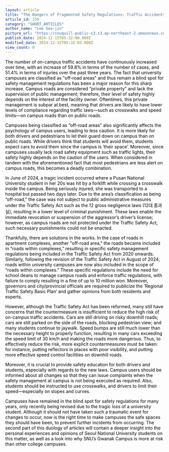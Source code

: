 ```yaml
---
layout: article
title: "The Dangers of Fragmented Safety Regulations: Traffic Accidents Within Campuses"
article_id: 159
category: "SHORT_ARTICLES"
author_name: "Lee Seo-jin"
picture_url: "https://snuquill-public-s3.s3.ap-northeast-2.amazonaws.com/photo/article/6d9fa4af-d850-4fff-835e-2b1c6cd9d0cb.png"
publish_date: 2024-12-15T05:32:00.000Z
modified_date: 2024-12-15T05:32:03.000Z
view_count: 0
---
```


<p><span style="background-color:transparent;color:#000000;">The number of on-campus traffic accidents have continuously increased over time, with an increase of 59.8% in terms of the number of cases, and 51.4% in terms of injuries over the past three years. The fact that university campuses are classified as "off-road areas" and thus remain a blind spot for safety management regulations has been a major reason for this sharp increase. Campus roads are considered “private property” and lack the supervision of public management; therefore, their level of safety highly depends on the interest of the facility owner. Oftentimes, this private management is subpar at best, meaning that drivers are likely to have lower levels of compliance regarding traffic laws—such as crosswalks and speed limits—on campus roads than on public roads.</span></p><p><span style="background-color:transparent;color:#000000;">Campuses being classified as “off-road areas” also significantly affects the psychology of campus users, leading to less caution. It is more likely for both drivers and pedestrians to let their guard down on campus than on public roads. While drivers think that students will avoid them, students expect cars to avoid them since the campus is ‘their space’. Moreover, since campuses usually lack road safety equipment such as traffic lights, their safety highly depends on the caution of the users. When considered in tandem with the aforementioned fact that most pedestrians are less alert on campus roads, this becomes a deadly combination.</span></p><p><span style="background-color:transparent;color:#000000;">In June of 2024, a tragic incident occurred where a Pusan National University student in her 20s was hit by a forklift while crossing a crosswalk inside the campus. Being seriously injured, she was transported to a hospital but passed two days later. Due to the area’s classification as being “off-road,” the case was not subject to public administrative measures under the Traffic Safety Act such as the 12 gross negligence laws (12대 중과실), resulting in a lower level of criminal punishment. These laws enable the immediate revocation or suspension of the aggressor’s driver’s license; however, as campus roads are not protected under the Traffic Safety Act, such necessary punishments could not be enacted.</span></p><p><span style="background-color:transparent;color:#000000;">Thankfully, there are solutions in the works. In the case of roads in apartment complexes, another "off-road area," the roads became included in “roads within complexes,” resulting in specific safety management regulations being included in the Traffic Safety Act from 2020 onwards. Similarly, following the revision of the Traffic Safety Act in August of 2024, roads within university campuses are now also included in the scope of “roads within complexes.” These specific regulations include the need for school deans to manage campus roads and enforce traffic regulations, with failure to comply resulting in a fine of up to 10 million won. Moreover, governors and city/provincial officials are required to publicize the ‘Regional Traffic Safety Basic Plan’ and gather opinions from both residents and experts.</span></p><p><span style="background-color:transparent;color:#000000;">However, although the Traffic Safety Act has been reformed, many still have concerns that the countermeasure is insufficient to reduce the high risk of on-campus traffic accidents. Cars are still driving on risky downhill roads; cars are still parked on the side of the roads, blocking pedestrian view; and many students continue to jaywalk. Speed bumps are still much lower than the necessary height to properly function, resulting in many cars exceeding the speed limit of 30 km/h and making the roads more dangerous. Thus, to effectively reduce the risk, more explicit countermeasures must be taken: for instance, putting reflectors in places with poor visibility, and putting more effective speed control facilities on downhill roads.&nbsp;</span></p><p><span style="background-color:transparent;color:#000000;">Moreover, it is crucial to provide safety education for both drivers and students, especially with regards to the new laws. Campus users should be informed about all changes so that they can issue complaints when the safety management at campus is not being executed as required. Also, students should be instructed to use crosswalks, and drivers to limit their speed—especially on slopes and curves.</span></p><p><span style="background-color:transparent;color:#000000;">Campuses have remained in the blind spot for safety regulations for many years, only recently being revised due to the tragic loss of a university student. Although it should not have taken such a traumatic event for changes to occur, now is the right time to make campuses the safe spaces they should have been, to prevent further incidents from occurring. The second part of this duology of articles will contain a deeper insight into the personal experiences and opinions of Seoul National University students on this matter, as well as a look into why SNU’s Gwanak Campus is more at risk than other college campuses.</span></p>
